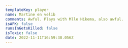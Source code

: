 ```yaml
---
templateKey: player
name: Martine en velib
comments: Awful. Plays with Mlle Hikema, also awful.
isAFK: false
runsInGetsKilled: false
isToxic: false
date: 2022-11-11T16:59:38.056Z
---
```

